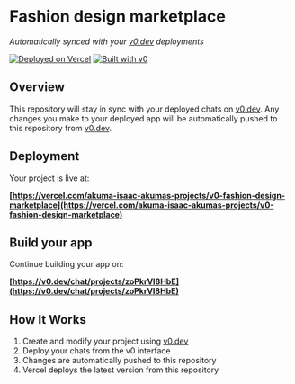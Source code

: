 # Fashion design marketplace

*Automatically synced with your [v0.dev](https://v0.dev) deployments*

[![Deployed on Vercel](https://img.shields.io/badge/Deployed%20on-Vercel-black?style=for-the-badge&logo=vercel)](https://vercel.com/akuma-isaac-akumas-projects/v0-fashion-design-marketplace)
[![Built with v0](https://img.shields.io/badge/Built%20with-v0.dev-black?style=for-the-badge)](https://v0.dev/chat/projects/zoPkrVI8HbE)

## Overview

This repository will stay in sync with your deployed chats on [v0.dev](https://v0.dev).
Any changes you make to your deployed app will be automatically pushed to this repository from [v0.dev](https://v0.dev).

## Deployment

Your project is live at:

**[https://vercel.com/akuma-isaac-akumas-projects/v0-fashion-design-marketplace](https://vercel.com/akuma-isaac-akumas-projects/v0-fashion-design-marketplace)**

## Build your app

Continue building your app on:

**[https://v0.dev/chat/projects/zoPkrVI8HbE](https://v0.dev/chat/projects/zoPkrVI8HbE)**

## How It Works

1. Create and modify your project using [v0.dev](https://v0.dev)
2. Deploy your chats from the v0 interface
3. Changes are automatically pushed to this repository
4. Vercel deploys the latest version from this repository